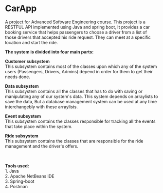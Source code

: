 # CarApp

A project for Advanced Software Engineering course. This project is a RESTFUL API implemented using Java and spring boot, It provides a car booking service that helps passengers to choose a driver from a list of those drivers that accepted his ride request. They can meet at a specific location and start the ride. 

**The system is divided into four main parts:**

**Customer subsystem** 
<br>This subsystem contains most of the classes upon which any of the system users (Passengers, Drivers, Admins) depend in order for them to get their needs done.

**Data subsystem**
<br>This subsystem contains all the classes that has to do with saving or manipulating any of our system's data. This system depends on arraylists to save the data, But a database management system can be used at any time interchangebly with these arraylists.

**Event subsystem**
<br>This subsystem contains the classes responsible for tracking all the events that take place within the system.

**Ride subsystem**
<br>This subsystem contains the classes that are responsible for the ride management and the driver's offers.

<br><br>
**Tools used:**
<br>  1. Java
<br>  2. Apache NetBeans IDE
<br>  3. Spring-boot
<br>  4. Postman
